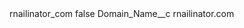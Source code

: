 <?xml version="1.0" encoding="UTF-8"?>
<CustomMetadata xmlns="http://soap.sforce.com/2006/04/metadata" xmlns:xsi="http://www.w3.org/2001/XMLSchema-instance" xmlns:xsd="http://www.w3.org/2001/XMLSchema">
    <label>rnailinator_com</label>
    <protected>false</protected>
    <values>
        <field>Domain_Name__c</field>
        <value xsi:type="xsd:string">rnailinator.com</value>
    </values>
</CustomMetadata>

